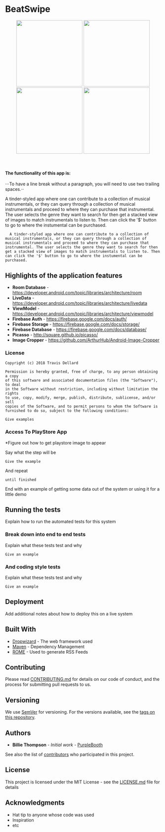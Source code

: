 # BeatSwipe

<p align="center">
  <img src="https://user-images.githubusercontent.com/25181025/41806025-641a4cd2-767a-11e8-9180-375fbe033b35.jpg" width="214"/>
  <img src="https://user-images.githubusercontent.com/25181025/41805981-2d55bb10-7679-11e8-9d1a-9a60f067bece.jpg" width="214"/>
  <img src="https://user-images.githubusercontent.com/25181025/41803321-23f387e0-764d-11e8-80b5-59b53e38481c.jpg" width="214"/>
  <img src="https://user-images.githubusercontent.com/25181025/41805973-f867cbdc-7678-11e8-91c8-dc4327805cec.jpg" width="214"/>  
</p>
<br/>

#### The functionality of this app is:
⋅⋅⋅To have a line break without a paragraph, you will need to use two trailing spaces.⋅⋅

  A tinder-styled app where one can contribute to a collection of musical instrumentals, or they can query through a collection of musical instrumentals and proceed to where they can purchase that instrumental. The user selects the genre they want to search for then get a stacked view of images to match instrumentals to listen to. Then can click the '$' button to go to where the instumental can be purchased.
  
      A tinder-styled app where one can contribute to a collection of musical instrumentals, or they can query through a collection of musical instrumentals and proceed to where they can purchase that instrumental. The user selects the genre they want to search for then get a stacked view of images to match instrumentals to listen to. Then can click the '$' button to go to where the instumental can be purchased.

## Highlights of the application features

* __Room Database__ - https://developer.android.com/topic/libraries/architecture/room
* __LiveData__ - https://developer.android.com/topic/libraries/architecture/livedata
* __ViewModel__ - https://developer.android.com/topic/libraries/architecture/viewmodel
* __Firebase Auth__ - https://firebase.google.com/docs/auth/
* __Firebase Storage__ - https://firebase.google.com/docs/storage/
* __Firebase Database__ - https://firebase.google.com/docs/database/
* __Picasso__ - http://square.github.io/picasso/
* __Image Cropper__ - https://github.com/ArthurHub/Android-Image-Cropper


### License
```
Copyright (c) 2018 Travis Dellard

Permission is hereby granted, free of charge, to any person obtaining a copy
of this software and associated documentation files (the "Software"), to deal
in the Software without restriction, including without limitation the rights
to use, copy, modify, merge, publish, distribute, sublicense, and/or sell
copies of the Software, and to permit persons to whom the Software is
furnished to do so, subject to the following conditions:
```

```
Give examples
```

### Access To PlayStore App

*Figure out how to get playstore image to appear

Say what the step will be

```
Give the example
```

And repeat

```
until finished
```

End with an example of getting some data out of the system or using it for a little demo

## Running the tests

Explain how to run the automated tests for this system

### Break down into end to end tests

Explain what these tests test and why

```
Give an example
```

### And coding style tests

Explain what these tests test and why

```
Give an example
```

## Deployment

Add additional notes about how to deploy this on a live system

## Built With

* [Dropwizard](http://www.dropwizard.io/1.0.2/docs/) - The web framework used
* [Maven](https://maven.apache.org/) - Dependency Management
* [ROME](https://rometools.github.io/rome/) - Used to generate RSS Feeds

## Contributing

Please read [CONTRIBUTING.md](https://gist.github.com/PurpleBooth/b24679402957c63ec426) for details on our code of conduct, and the process for submitting pull requests to us.

## Versioning

We use [SemVer](http://semver.org/) for versioning. For the versions available, see the [tags on this repository](https://github.com/your/project/tags). 

## Authors

* **Billie Thompson** - *Initial work* - [PurpleBooth](https://github.com/PurpleBooth)

See also the list of [contributors](https://github.com/your/project/contributors) who participated in this project.

## License

This project is licensed under the MIT License - see the [LICENSE.md](LICENSE.md) file for details

## Acknowledgments

* Hat tip to anyone whose code was used
* Inspiration
* etc

